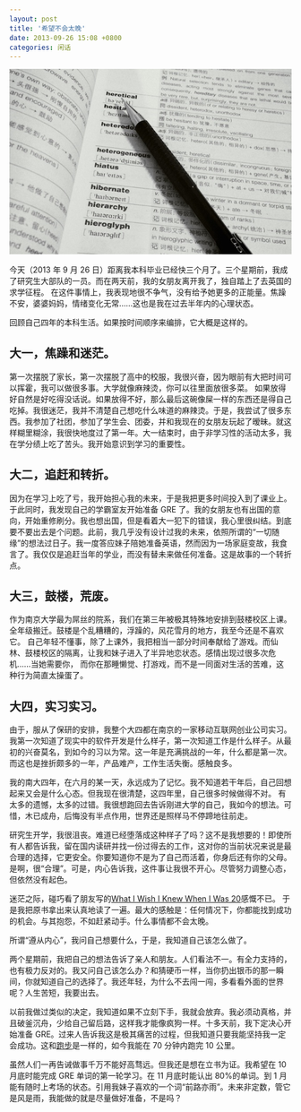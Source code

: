 ```yaml
---
layout: post
title: '希望不会太晚'
date: 2013-09-26 15:08 +0800
categories: 闲话
---
```


![](/images/2013-09-vocabularies.jpg)

今天（2013 年 9 月 26 日）距离我本科毕业已经快三个月了。三个星期前，我成了研究生大部队的一员。而在两天前，我的女朋友离开我了，独自踏上了去英国的求学征程。
在这件事情上，我表现地很不争气，没有给予她更多的正能量。焦躁不安，婆婆妈妈，情绪变化无常……这也是我在过去半年内的心理状态。

回顾自己四年的本科生活。如果按时间顺序来编排，它大概是这样的。

## 大一，焦躁和迷茫。

第一次摆脱了家长，第一次摆脱了高中的校服，我很兴奋，因为眼前有大把时间可以挥霍，我可以做很多事。大学就像麻辣烫，你可以往里面放很多菜。
如果放得好自然是好吃得没话说。如果放得不好，那么最后这碗像屎一样的东西还是得自己吃掉。我很迷茫，我并不清楚自己想吃什么味道的麻辣烫。于是，我尝试了很多东西。我参加了社团，参加了学生会、团委，并和我现在的女朋友玩起了暧昧。就这样糊里糊涂，我很快地度过了第一年。大一结束时，由于非学习性的活动太多，我在学分绩上吃了苦头。我开始意识到学习的重要性。

## 大二，追赶和转折。

因为在学习上吃了亏，我开始担心我的未来，于是我把更多时间投入到了课业上。于此同时，我发现自己的学霸室友开始准备 GRE 了。我的女朋友也有出国的意向，开始重修刷分。我也想出国，但是看着大一犯下的错误，我心里很纠结。到底要不要出去是个问题。此前，我几乎没有设计过我的未来，依照所谓的“一切随缘”的想法过日子。我一度答应妹子陪她准备英语，然而因为一场家庭变故，我食言了。我仅仅是追赶当年的学业，而没有替未来做任何准备。这是故事的一个转折点。

## 大三，鼓楼，荒废。

作为南京大学最为屌丝的院系，我们在第三年被极其特殊地安排到鼓楼校区上课。全年级搬迁。鼓楼是个乱糟糟的，浮躁的，风花雪月的地方，我至今还是不喜欢它。
自己年轻不懂事，除了上课外，我把相当一部分时间奉献给了游戏。而仙林、鼓楼校区的隔离，让我和妹子进入了半异地恋状态。感情出现过很多次危机……当她需要你，
而你在那睡懒觉、打游戏，而不是一同面对生活的苦难，这种行为简直太操蛋了。

## 大四，实习实习。

由于，服从了保研的安排，我整个大四都在南京的一家移动互联网创业公司实习。我第一次知道了现实中的软件开发是什么样子，第一次知道工作是什么样子。从最初的兴奋莫名，到如今的习以为常。这一年是充满挑战的一年，什么都是第一次。而这也是挫折颇多的一年，产品难产，工作生活失衡。感触良多。

我的南大四年，在六月的某一天，永远成为了记忆。我不知道若干年后，自己回想起来又会是什么心态。但我现在很清楚，这四年里，自己很多时候做得不对。
有太多的遗憾，太多的过错。我很想跑回去告诉刚进大学的自己，我如今的想法。可惜，木已成舟，后悔没有半点作用，世界还是照样马不停蹄地往前走。

研究生开学，我很沮丧。难道已经堕落成这种样子了吗？这不是我想要的！即使所有人都告诉我，留在国内读研并找一份过得去的工作，这对你的当前状况来说是最合理的选择，它更安全。你要知道你不是为了自己而活着，你身后还有你的父母。是啊，很“合理”。可是，内心告诉我，这件事让我很不开心。尽管努力调整心态，但依然没有起色。

迷茫之际，碰巧看了朋友写的[What I Wish I Knew When I Was 20](http://hackab.it/2013/08/what-i-wish-i-knew-when-i-was-20/)感慨不已。
于是我把原书拿出来认真地读了一遍。最大的感触是：任何情况下，你都能找到成功的机会。与其抱怨，不如赶紧动手。什么事情都不会太晚。

所谓“遵从内心”，我问自己想要什么，于是，我知道自己该怎么做了。

两个星期前，我把自己的想法告诉了亲人和朋友。人们看法不一。有全力支持的，也有极力反对的。我又问自己该怎么办？和猜硬币一样，当你扔出银币的那一瞬间，你就知道自己的选择了。我还年轻，为什么不去闯一闯，多看看外面的世界呢？人生苦短，我要出去。

以前我做过类似的决定，我知道如果不立刻下手，我就会放弃。我必须动真格，并且破釜沉舟，少给自己留后路，这样我才能像疯狗一样。十多天前，我下定决心开始准备 GRE。过来人告诉我这是极其痛苦的过程，但我知道只要我能坚持我一定会成功。这和[跑步](http://blog.xianqu.org/2013/07/run-forrest-run/)是一样的，如今我能在 70 分钟内跑完 10 公里。

虽然人们一再告诫做事千万不能好高骛远。但我还是想在立书为证。我希望在 10 月底时能完成 GRE 单词的第一轮学习。在 11 月底时能认出 80%的单词。到 1 月能有随时上考场的状态。引用我妹子喜欢的一个词“前路亦雨”。未来非定数，管它是风是雨，我能做的就是尽量做好准备，不是吗？
